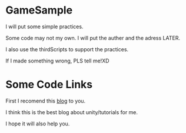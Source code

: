 # GameSample
I will put some simple practices.

Some code may not my own. I will put the auther and the adress LATER.

I also use the thirdScripts to support the practices.

If I made something wrong, PLS tell me!XD


# Some Code Links
First I recomend this [blog](http://catlikecoding.com/unity/tutorials/) to you.

I think this is the best blog about unity/tutorials for me.

I hope it will also help you.
